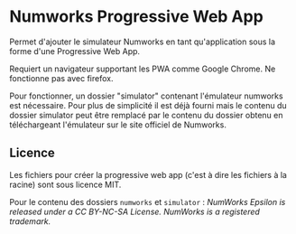 # Numworks Progressive Web App

Permet d'ajouter le simulateur Numworks en tant qu'application sous la forme d'une Progressive Web App.

Requiert un navigateur supportant les PWA comme Google Chrome. Ne fonctionne pas avec firefox.

Pour fonctionner, un dossier "simulator" contenant l'émulateur numworks est nécessaire. Pour plus de simplicité il est déjà fourni mais le contenu du dossier simulator peut être remplacé par le contenu du dossier obtenu en téléchargeant l'émulateur sur le site officiel de Numworks.

## Licence

Les fichiers pour créer la progressive web app (c'est à dire les fichiers à la racine) sont sous licence MIT.

Pour le contenu des dossiers `numworks` et `simulator` : _NumWorks Epsilon is released under a CC BY-NC-SA License. NumWorks is a registered trademark._
